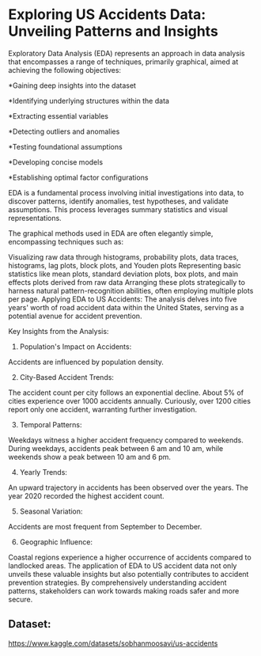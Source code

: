 # Exploring US Accidents Data: Unveiling Patterns and Insights

Exploratory Data Analysis (EDA) represents an approach in data analysis that encompasses a range of techniques, primarily graphical, aimed at achieving the following objectives:

*Gaining deep insights into the dataset

*Identifying underlying structures within the data

*Extracting essential variables

*Detecting outliers and anomalies

*Testing foundational assumptions

*Developing concise models

*Establishing optimal factor configurations

EDA is a fundamental process involving initial investigations into data, to discover patterns, identify anomalies, test hypotheses, and validate assumptions. This process leverages summary statistics and visual representations.

The graphical methods used in EDA are often elegantly simple, encompassing techniques such as:

Visualizing raw data through histograms, probability plots, data traces, histograms, lag plots, block plots, and Youden plots
Representing basic statistics like mean plots, standard deviation plots, box plots, and main effects plots derived from raw data
Arranging these plots strategically to harness natural pattern-recognition abilities, often employing multiple plots per page.
Applying EDA to US Accidents:
The analysis delves into five years' worth of road accident data within the United States, serving as a potential avenue for accident prevention.

Key Insights from the Analysis:

1. Population's Impact on Accidents:

Accidents are influenced by population density.

2. City-Based Accident Trends:

The accident count per city follows an exponential decline.
About 5% of cities experience over 1000 accidents annually.
Curiously, over 1200 cities report only one accident, warranting further investigation.

3. Temporal Patterns:

Weekdays witness a higher accident frequency compared to weekends.
During weekdays, accidents peak between 6 am and 10 am, while weekends show a peak between 10 am and 6 pm.

4. Yearly Trends:

An upward trajectory in accidents has been observed over the years.
The year 2020 recorded the highest accident count.

5. Seasonal Variation:

Accidents are most frequent from September to December.

6. Geographic Influence:

Coastal regions experience a higher occurrence of accidents compared to landlocked areas.
The application of EDA to US accident data not only unveils these valuable insights but also potentially contributes to accident prevention strategies. By comprehensively understanding accident patterns, stakeholders can work towards making roads safer and more secure.

## Dataset:
https://www.kaggle.com/datasets/sobhanmoosavi/us-accidents
